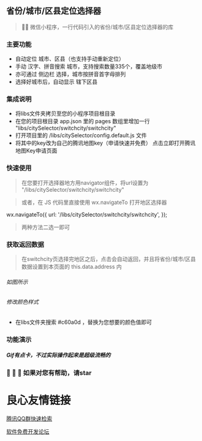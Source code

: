 ## 省份/城市/区县定位选择器 ##

  
 
>  💨🚀 微信小程序，一行代码引入的省份/城市/区县定位选择器的库

  

### 主要功能 ###
* 自动定位 城市、区县（也支持手动重新定位）
* 手动 汉字、拼音搜索 城市，支持搜索数量335个，覆盖地级市
* 亦可通过 侧边栏 选择，城市按拼音首字母排列
* 选择好城市后，自动显示 辖下区县




### 集成说明 ###
* 将libs文件夹拷贝至您的小程序项目根目录
* 在您的项目根目录 app.json 里的 pages 数组里增加一行  "libs/citySelector/switchcity/switchcity" 
* 打开项目里的 /libs/citySelector/config.default.js 文件
* 将其中的key改为自己的腾讯地图key（申请快速并免费） 点击立即打开腾讯地图Key申请页面 

### 快速使用 ###

>在您要打开选择器地方用navigator组件，将url设置为 "/libs/citySelector/switchcity/switchcity" 

>或者，在 JS 代码里直接使用 wx.navigateTo 打开地区选择器
 
 
wx.navigateTo({
    url: '/libs/citySelector/switchcity/switchcity',
});
 
 
> 两种方法二选一即可
 

### 获取返回数据 ###

> 在switchcity页选择完地区之后，点击会自动返回，并且将省份/城市/区县数据设置到本页面的  this.data.address   内

###### 如图所示 ######
  

###### 修改颜色样式 ######
* 在libs文件夹搜索 #c60a0d ，替换为您想要的颜色值即可

### 功能演示 ###

##### Gif有点卡，不过实际操作起来是超级流畅的 

  
 
 
   
### 🤗 🤗 🤗 如果对您有帮助，请star ###
        

 # 良心友情链接

[腾讯QQ群快速检索](http://u.720life.cn/s/8cf73f7c)

[软件免费开发论坛](http://u.720life.cn/s/bbb01dc0)